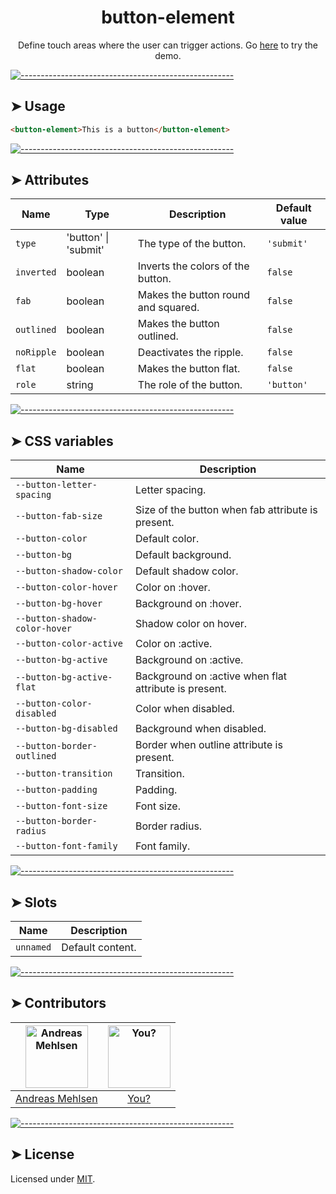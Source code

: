 <h1 align="center">button-element</h1>
<p align="center">Define touch areas where the user can trigger actions. Go <a href="http://appnest-demo.firebaseapp.com/elements/button">here</a> to try the demo.</p>


[![-----------------------------------------------------](https://raw.githubusercontent.com/andreasbm/readme/master/assets/lines/colored.png)](#usage)

## ➤ Usage

```html
<button-element>This is a button</button-element>
```


[![-----------------------------------------------------](https://raw.githubusercontent.com/andreasbm/readme/master/assets/lines/colored.png)](#attributes)

## ➤ Attributes

| Name | Type | Description | Default value |
| ------- | ------- | ------- | ------- |
| `type` | 'button' \| 'submit' | The type of the button. | `'submit'` |
| `inverted` | boolean | Inverts the colors of the button. | `false` |
| `fab` | boolean | Makes the button round and squared. | `false` |
| `outlined` | boolean | Makes the button outlined. | `false` |
| `noRipple` | boolean | Deactivates the ripple. | `false` |
| `flat` | boolean | Makes the button flat. | `false` |
| `role` | string | The role of the button. | `'button'` |


[![-----------------------------------------------------](https://raw.githubusercontent.com/andreasbm/readme/master/assets/lines/colored.png)](#css-variables)

## ➤ CSS variables

| Name | Description |
| ------- | ------- |
| `--button-letter-spacing` | Letter spacing. |
| `--button-fab-size` | Size of the button when fab attribute is present. |
| `--button-color` | Default color. |
| `--button-bg` | Default background. |
| `--button-shadow-color` | Default shadow color. |
| `--button-color-hover` | Color on :hover. |
| `--button-bg-hover` | Background on :hover. |
| `--button-shadow-color-hover` | Shadow color on hover. |
| `--button-color-active` | Color on :active. |
| `--button-bg-active` | Background on :active. |
| `--button-bg-active-flat` | Background on :active when flat attribute is present. |
| `--button-color-disabled` | Color when disabled. |
| `--button-bg-disabled` | Background when disabled. |
| `--button-border-outlined` | Border when outline attribute is present. |
| `--button-transition` | Transition. |
| `--button-padding` | Padding. |
| `--button-font-size` | Font size. |
| `--button-border-radius` | Border radius. |
| `--button-font-family` | Font family. |


[![-----------------------------------------------------](https://raw.githubusercontent.com/andreasbm/readme/master/assets/lines/colored.png)](#slots)

## ➤ Slots

| Name | Description |
| ------- | ------- |
| `unnamed` | Default content. |


[![-----------------------------------------------------](https://raw.githubusercontent.com/andreasbm/readme/master/assets/lines/colored.png)](#contributors)

## ➤ Contributors
	
|[<img alt="Andreas Mehlsen" src="https://avatars1.githubusercontent.com/u/6267397?s=460&v=4" width="100">](https://twitter.com/andreasmehlsen) | [<img alt="You?" src="https://joeschmoe.io/api/v1/random" width="100">](https://github.com/andreasbm/elements/blob/master/CONTRIBUTING.md)|
|:---: | :---:|
|[Andreas Mehlsen](https://twitter.com/andreasmehlsen) | [You?](https://github.com/andreasbm/elements/blob/master/CONTRIBUTING.md)|

[![-----------------------------------------------------](https://raw.githubusercontent.com/andreasbm/readme/master/assets/lines/colored.png)](#license)

## ➤ License
	
Licensed under [MIT](https://opensource.org/licenses/MIT).
